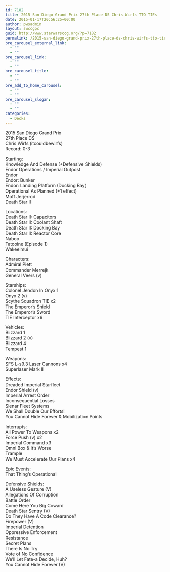 ```yaml
---
id: 7182
title: 2015 San Diego Grand Prix 27th Place DS Chris Wirfs TTO TIEs
date: 2015-01-17T20:56:25+00:00
author: pwsadmin
layout: swccgpc
guid: http://www.starwarsccg.org/?p=7182
permalink: /2015-san-diego-grand-prix-27th-place-ds-chris-wirfs-tto-ties/
bre_carousel_external_link:
  - ""
  - ""
bre_carousel_link:
  - ""
  - ""
bre_carousel_title:
  - ""
  - ""
bre_add_to_home_carousel:
  - ""
  - ""
bre_carousel_slogan:
  - ""
  - ""
categories:
  - Decks
---
```

2015 San Diego Grand Prix  
27th Place DS  
Chris Wirfs (itcouldbewirfs)  
Record: 0-3

Starting:  
Knowledge And Defense (+Defensive Shields)  
Endor Operations / Imperial Outpost  
Endor  
Endor: Bunker  
Endor: Landing Platform (Docking Bay)  
Operational As Planned (+1 effect)  
Moff Jerjerrod  
Death Star II

Locations:  
Death Star II: Capacitors  
Death Star II: Coolant Shaft  
Death Star II: Docking Bay  
Death Star II: Reactor Core  
Naboo  
Tatooine (Episode 1)  
Wakeelmui

Characters:  
Admiral Piett  
Commander Merrejk  
General Veers (v)

Starships:  
Colonel Jendon In Onyx 1  
Onyx 2 (v)  
Scythe Squadron TIE x2  
The Emperor&#8217;s Shield  
The Emperor&#8217;s Sword  
TIE Interceptor x6

Vehicles:  
Blizzard 1  
Blizzard 2 (v)  
Blizzard 4  
Tempest 1

Weapons:  
SFS L-s9.3 Laser Cannons x4  
Superlaser Mark II

Effects:  
Dreaded Imperial Starfleet  
Endor Shield (v)  
Imperial Arrest Order  
Inconsequential Losses  
Sienar Fleet Systems  
We Shall Double Our Efforts!  
You Cannot Hide Forever & Mobilization Points

Interrupts:  
All Power To Weapons x2  
Force Push (v) x2  
Imperial Command x3  
Omni Box & It&#8217;s Worse  
Trample  
We Must Accelerate Our Plans x4

Epic Events:  
That Thing&#8217;s Operational

Defensive Shields:  
A Useless Gesture (V)  
Allegations Of Corruption  
Battle Order  
Come Here You Big Coward  
Death Star Sentry (V)  
Do They Have A Code Clearance?  
Firepower (V)  
Imperial Detention  
Oppressive Enforcement  
Resistance  
Secret Plans  
There Is No Try  
Vote of No Confidence  
We&#8217;ll Let Fate-a Decide, Huh?  
You Cannot Hide Forever (V)